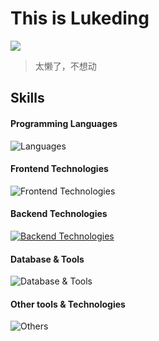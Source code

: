 # This is Lukeding
![](https://github-readme-stats.vercel.app/api?username=hellolukeding&show_icons=true&count_private=true&theme=vue-dark&hide_border=true)
> 太懒了，不想动
## Skills

#### Programming Languages
![Languages](https://skillicons.dev/icons?i=js,ts,go,python,java,dart,c,cpp,cs)

#### Frontend Technologies
![Frontend Technologies](https://skillicons.dev/icons?i=react,vue,next,html,svg,css,tailwind,sass,rxjs,webpack,rollup)

#### Backend Technologies
[![Backend Technologies](https://skillicons.dev/icons?i=nestjs,nginx,docker,fastapi&perline=10)](https://skillicons.dev)

#### Database & Tools
![Database & Tools](https://skillicons.dev/icons?i=mysql,mongodb,redis)

#### Other tools & Technologies
![Others](https://skillicons.dev/icons?i=git,github,gitlab,markdown,vercel,vscode,figma,githubactions,unity)
